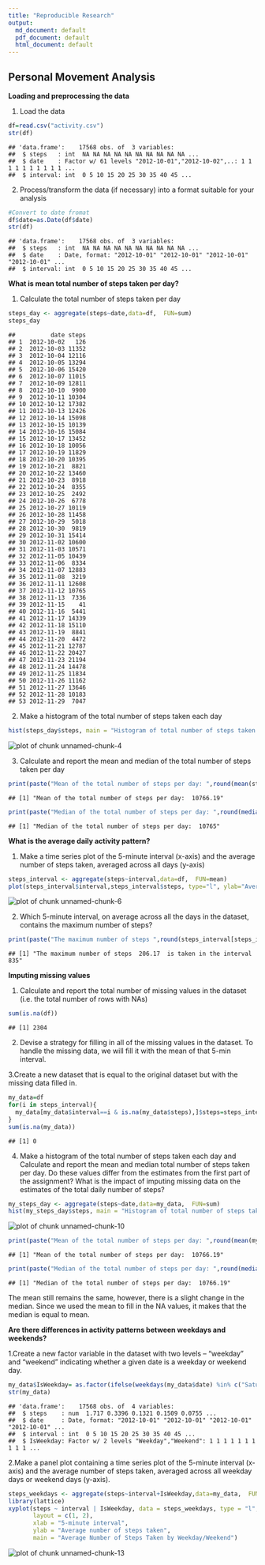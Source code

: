 ```yaml
---
title: "Reproducible Research"
output:
  md_document: default
  pdf_document: default
  html_document: default
---
```




## Personal Movement Analysis


**Loading and preprocessing the data**

1. Load the data

```r
df=read.csv("activity.csv")
str(df)
```

```
## 'data.frame':	17568 obs. of  3 variables:
##  $ steps   : int  NA NA NA NA NA NA NA NA NA NA ...
##  $ date    : Factor w/ 61 levels "2012-10-01","2012-10-02",..: 1 1 1 1 1 1 1 1 1 1 ...
##  $ interval: int  0 5 10 15 20 25 30 35 40 45 ...
```
2. Process/transform the data (if necessary) into a format suitable for your analysis

```r
#Convert to date fromat
df$date=as.Date(df$date)
str(df)
```

```
## 'data.frame':	17568 obs. of  3 variables:
##  $ steps   : int  NA NA NA NA NA NA NA NA NA NA ...
##  $ date    : Date, format: "2012-10-01" "2012-10-01" "2012-10-01" "2012-10-01" ...
##  $ interval: int  0 5 10 15 20 25 30 35 40 45 ...
```

**What is mean total number of steps taken per day?**

1. Calculate the total number of steps taken per day

```r
steps_day <- aggregate(steps~date,data=df,  FUN=sum)
steps_day
```

```
##          date steps
## 1  2012-10-02   126
## 2  2012-10-03 11352
## 3  2012-10-04 12116
## 4  2012-10-05 13294
## 5  2012-10-06 15420
## 6  2012-10-07 11015
## 7  2012-10-09 12811
## 8  2012-10-10  9900
## 9  2012-10-11 10304
## 10 2012-10-12 17382
## 11 2012-10-13 12426
## 12 2012-10-14 15098
## 13 2012-10-15 10139
## 14 2012-10-16 15084
## 15 2012-10-17 13452
## 16 2012-10-18 10056
## 17 2012-10-19 11829
## 18 2012-10-20 10395
## 19 2012-10-21  8821
## 20 2012-10-22 13460
## 21 2012-10-23  8918
## 22 2012-10-24  8355
## 23 2012-10-25  2492
## 24 2012-10-26  6778
## 25 2012-10-27 10119
## 26 2012-10-28 11458
## 27 2012-10-29  5018
## 28 2012-10-30  9819
## 29 2012-10-31 15414
## 30 2012-11-02 10600
## 31 2012-11-03 10571
## 32 2012-11-05 10439
## 33 2012-11-06  8334
## 34 2012-11-07 12883
## 35 2012-11-08  3219
## 36 2012-11-11 12608
## 37 2012-11-12 10765
## 38 2012-11-13  7336
## 39 2012-11-15    41
## 40 2012-11-16  5441
## 41 2012-11-17 14339
## 42 2012-11-18 15110
## 43 2012-11-19  8841
## 44 2012-11-20  4472
## 45 2012-11-21 12787
## 46 2012-11-22 20427
## 47 2012-11-23 21194
## 48 2012-11-24 14478
## 49 2012-11-25 11834
## 50 2012-11-26 11162
## 51 2012-11-27 13646
## 52 2012-11-28 10183
## 53 2012-11-29  7047
```

2. Make a histogram of the total number of steps taken each day

```r
hist(steps_day$steps, main = "Histogram of total number of steps taken each day", xlab = "Total number of Steps per day")
```

![plot of chunk unnamed-chunk-4](figure/unnamed-chunk-4-1.png)

3. Calculate and report the mean and median of the total number of steps taken per day

```r
print(paste("Mean of the total number of steps per day: ",round(mean(steps_day$steps),2)))
```

```
## [1] "Mean of the total number of steps per day:  10766.19"
```

```r
print(paste("Median of the total number of steps per day: ",round(median(steps_day$steps),2)))
```

```
## [1] "Median of the total number of steps per day:  10765"
```

**What is the average daily activity pattern?**

1. Make a time series plot of the 5-minute interval (x-axis) and the average number of steps taken, averaged across all days (y-axis)

```r
steps_interval <- aggregate(steps~interval,data=df,  FUN=mean)
plot(steps_interval$interval,steps_interval$steps, type="l", ylab="Average Number of Steps", xlab="5-minute interval",main="Average number of steps by Interval")
```

![plot of chunk unnamed-chunk-6](figure/unnamed-chunk-6-1.png)

2. Which 5-minute interval, on average across all the days in the dataset, contains the maximum number of steps?

```r
print(paste("The maximum number of steps ",round(steps_interval[steps_interval$steps==max(steps_interval$steps),]$steps,2)," is taken in the interval ",steps_interval[steps_interval$steps==max(steps_interval$steps),]$interval))
```

```
## [1] "The maximum number of steps  206.17  is taken in the interval  835"
```

**Imputing missing values**

1. Calculate and report the total number of missing values in the dataset (i.e. the total number of rows with NAs)

```r
sum(is.na(df))
```

```
## [1] 2304
```

2. Devise a strategy for filling in all of the missing values in the dataset.
To handle the missing data, we will fill it with the mean of that 5-min interval.

3.Create a new dataset that is equal to the original dataset but with the missing data filled in.

```r
my_data=df 
for(i in steps_interval){
  my_data[my_data$interval==i & is.na(my_data$steps),]$steps=steps_interval[steps_interval$interval==i,]$steps
}
sum(is.na(my_data))
```

```
## [1] 0
```

4. Make a histogram of the total number of steps taken each day and Calculate and report the mean and median total number of steps taken per day. Do these values differ from the estimates from the first part of the assignment? What is the impact of imputing missing data on the estimates of the total daily number of steps?

```r
my_steps_day <- aggregate(steps~date,data=my_data,  FUN=sum)
hist(my_steps_day$steps, main = "Histogram of total number of steps taken each day", xlab = "Total number of Steps per day")
```

![plot of chunk unnamed-chunk-10](figure/unnamed-chunk-10-1.png)

```r
print(paste("Mean of the total number of steps per day: ",round(mean(my_steps_day$steps),2)))
```

```
## [1] "Mean of the total number of steps per day:  10766.19"
```

```r
print(paste("Median of the total number of steps per day: ",round(median(my_steps_day$steps),2)))
```

```
## [1] "Median of the total number of steps per day:  10766.19"
```
The mean still remains the same, however, there is a slight change in the median. Since we used the mean to fill in the NA values, it makes that the median is equal to mean.

**Are there differences in activity patterns between weekdays and weekends?**

1.Create a new factor variable in the dataset with two levels – “weekday” and “weekend” indicating whether a given date is a weekday or weekend day.

```r
my_data$IsWeekday= as.factor(ifelse(weekdays(my_data$date) %in% c("Saturday", "Sunday"), "Weekend", "Weekday"))
str(my_data)
```

```
## 'data.frame':	17568 obs. of  4 variables:
##  $ steps    : num  1.717 0.3396 0.1321 0.1509 0.0755 ...
##  $ date     : Date, format: "2012-10-01" "2012-10-01" "2012-10-01" "2012-10-01" ...
##  $ interval : int  0 5 10 15 20 25 30 35 40 45 ...
##  $ IsWeekday: Factor w/ 2 levels "Weekday","Weekend": 1 1 1 1 1 1 1 1 1 1 ...
```

2.Make a panel plot containing a time series plot of the 5-minute interval (x-axis) and the average number of steps taken, averaged across all weekday days or weekend days (y-axis). 

```r
steps_weekdays <- aggregate(steps~interval+IsWeekday,data=my_data,  FUN=mean)
library(lattice)
xyplot(steps ~ interval | IsWeekday, data = steps_weekdays, type = "l", 
       layout = c(1, 2), 
       xlab = "5-minute interval", 
       ylab = "Average number of steps taken",
       main = "Average Number of Steps Taken by Weekday/Weekend")
```

![plot of chunk unnamed-chunk-13](figure/unnamed-chunk-13-1.png)

